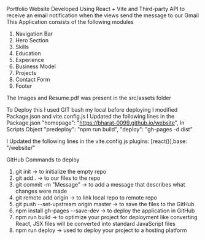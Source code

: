 Portfolio Website Developed Using React + Vite and Third-party API to receive an email notification when the views send the message to our Gmail
This Application consists of the following modules
1. Navigation Bar
2. Hero Section
3. Skills
4. Education
5. Experience
6. Business Model
7. Projects
8. Contact Form
9. Footer

The Images and Resume.pdf was present in the src/assets folder

To Deploy this I used GIT bash my local before deploying I modified Package.json and vite.config.js
I Updated the following lines in the Package.json 
"homepage": "https://bharat-0099.github.io/website", In Scripts Object "predeploy": "npm run build",
   "deploy": "gh-pages -d dist"

   I Updated the following lines in the vite.config.js
   plugins: [react()],base: "/website/"

GitHub Commands to deploy
1. git init -> to initialize the empty repo
2. git add . -> to our files to the repo
3. git commit -m "Message" -> to add a message that describes what changes were made
4. git remote add origin  -> to link local repo to remote repo
5. git push --set-upstream origin master -> to save the files to the GitHub
6. npm install gh-pages --save-dev -> to deploy the application in GitHub
7. npm run build ->  to optimize your project for deployment like converting React, JSX files will be converted into standard JavaScript files
8. npm run deploy -> used to deploy your project to a hosting platform



